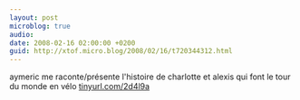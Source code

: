```yaml
---
layout: post
microblog: true
audio: 
date: 2008-02-16 02:00:00 +0200
guid: http://xtof.micro.blog/2008/02/16/t720344312.html
---
```

aymeric me raconte/présente l'histoire de charlotte et alexis qui font le tour du monde en vélo [tinyurl.com/2d4l9a](http://tinyurl.com/2d4l9a)
